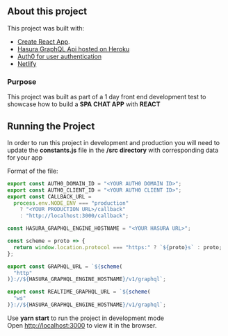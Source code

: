 ## About this project

This project was built with:
  -  [Create React App](https://github.com/facebook/create-react-app).
  -  [Hasura GraphQL Api hosted on Heroku](https://hasura.io)
  -  [Auth0 for user authentication](https://auth0.com/)
  -  [Netlify](https://www.netlify.com)

### Purpose

This project was built as part of a 1 day front end development test to showcase how to build a **SPA CHAT APP** with **REACT**

## Running the Project

In order to run this project in development and production you will need to update the **constants.js** file in the **/src directory** with corresponding data for your app

Format of the file:
```javascript
export const AUTH0_DOMAIN_ID = "<YOUR AUTH0 DOMAIN ID>";
export const AUTH0_CLIENT_ID = "<YOUR AUTH0 CLIENT ID>";
export const CALLBACK_URL =
  process.env.NODE_ENV === "production"
    ? "<YOUR PRODUCTION URL>/callback"
    : "http://localhost:3000/callback";

const HASURA_GRAPHQL_ENGINE_HOSTNAME = "<YOUR HASURA URL>";

const scheme = proto => {
  return window.location.protocol === "https:" ? `${proto}s` : proto;
};

export const GRAPHQL_URL = `${scheme(
  "http"
)}://${HASURA_GRAPHQL_ENGINE_HOSTNAME}/v1/graphql`;

export const REALTIME_GRAPHQL_URL = `${scheme(
  "ws"
)}://${HASURA_GRAPHQL_ENGINE_HOSTNAME}/v1/graphql`;

```
Use **yarn start** to run the project in development mode
<br>
Open [http://localhost:3000](http://localhost:3000) to view it in the browser.

